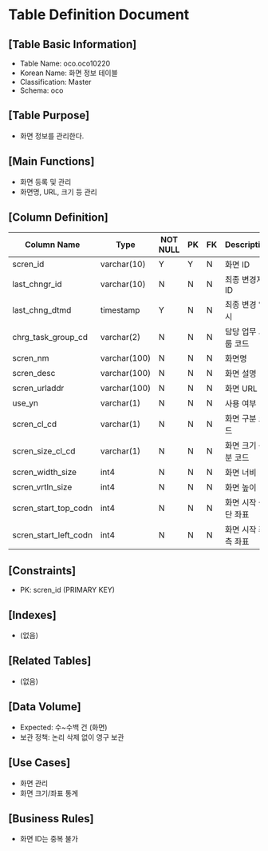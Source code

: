 # Table Definition Document

## [Table Basic Information]
- Table Name: oco.oco10220
- Korean Name: 화면 정보 테이블
- Classification: Master
- Schema: oco

## [Table Purpose]
- 화면 정보를 관리한다.

## [Main Functions]
- 화면 등록 및 관리
- 화면명, URL, 크기 등 관리

## [Column Definition]

| Column Name | Type | NOT NULL | PK | FK | Description |
|-------------|------|----------|----|----|-------------|
| scren_id | varchar(10) | Y | Y | N | 화면 ID |
| last_chngr_id | varchar(10) | N | N | N | 최종 변경자 ID |
| last_chng_dtmd | timestamp | Y | N | N | 최종 변경 일시 |
| chrg_task_group_cd | varchar(2) | N | N | N | 담당 업무 그룹 코드 |
| scren_nm | varchar(100) | N | N | N | 화면명 |
| scren_desc | varchar(100) | N | N | N | 화면 설명 |
| scren_urladdr | varchar(100) | N | N | N | 화면 URL |
| use_yn | varchar(1) | N | N | N | 사용 여부 |
| scren_cl_cd | varchar(1) | N | N | N | 화면 구분 코드 |
| scren_size_cl_cd | varchar(1) | N | N | N | 화면 크기 구분 코드 |
| scren_width_size | int4 | N | N | N | 화면 너비 |
| scren_vrtln_size | int4 | N | N | N | 화면 높이 |
| scren_start_top_codn | int4 | N | N | N | 화면 시작 상단 좌표 |
| scren_start_left_codn | int4 | N | N | N | 화면 시작 좌측 좌표 |

## [Constraints]
- PK: scren_id (PRIMARY KEY)

## [Indexes]
- (없음)

## [Related Tables]
- (없음)

## [Data Volume]
- Expected: 수~수백 건 (화면)
- 보관 정책: 논리 삭제 없이 영구 보관

## [Use Cases]
- 화면 관리
- 화면 크기/좌표 통계

## [Business Rules]
- 화면 ID는 중복 불가 